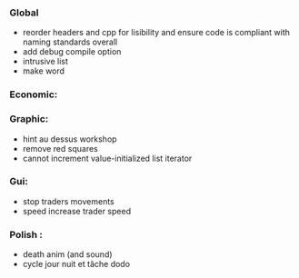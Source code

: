### Global
- reorder headers and cpp for lisibility and ensure code is compliant with naming standards overall
- add debug compile option
- intrusive list
- make word


### Economic:



### Graphic:
- hint au dessus workshop
- remove red squares
- cannot increment value-initialized list iterator

### Gui:
- stop traders movements
- speed increase trader speed

### Polish :
- death anim (and sound) 
- cycle jour nuit et tâche dodo
